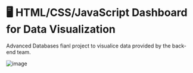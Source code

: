 # 🖥️ HTML/CSS/JavaScript Dashboard for Data Visualization 
Advanced Databases fianl project to visualice data provided by the back-end team. 

![image](https://user-images.githubusercontent.com/25535866/171751865-be72bf15-6df1-4633-b50b-219f1ce80ea7.png)
